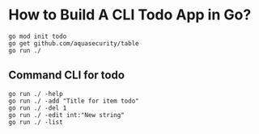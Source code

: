 # How to Build A CLI Todo App in Go?

```
go mod init todo
go get github.com/aquasecurity/table
go run ./

```

## Command CLI for todo

```
go run ./ -help
go run ./ -add "Title for item todo"
go run ./ -del 1
go run ./ -edit int:"New string"
go run ./ -list

```